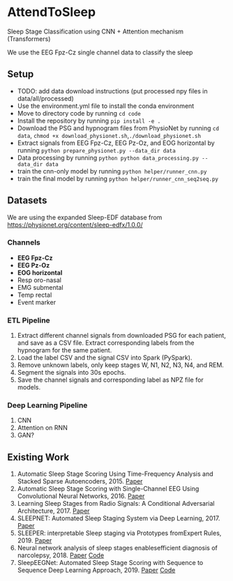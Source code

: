 # AttendToSleep
Sleep Stage Classification using CNN + Attention mechanism (Transformers)



We use the EEG Fpz-Cz single channel data to classify the sleep



## Setup

- TODO: add data download instructions (put processed npy files in data/all/processed)
- Use the environment.yml file to install the conda environment
- Move to directory code by running ```cd code```
- Install the repository by running ```pip install -e .```
- Download the PSG and hypnogram files from PhysioNet by running ```cd data```, ```chmod +x download_physionet.sh```,```./download_physionet.sh```
- Extract signals from EEG Fpz-Cz, EEG Pz-Oz, and EOG horizontal by running ```python prepare_physionet.py --data_dir data```
- Data processing by running ```python python data_processing.py --data_dir data```
- train the cnn-only model by running ```python helper/runner_cnn.py```
- train the final model by running ```python helper/runner_cnn_seq2seq.py```

## Datasets

We are using the expanded Sleep-EDF database from https://physionet.org/content/sleep-edfx/1.0.0/

### Channels
- **EEG Fpz-Cz**
- **EEG Pz-Oz**
- **EOG horizontal**
- Resp oro-nasal
- EMG submental
- Temp rectal
- Event marker

### ETL Pipeline
1. Extract different channel signals from downloaded PSG for each patient, and save as a CSV file. Extract corresponding labels from the hypnogram for the same patient.
2. Load the label CSV and the signal CSV into Spark (PySpark). 
3. Remove unknown labels, only keep stages W, N1, N2, N3, N4, and REM.
4. Segment the signals into 30s epochs.
5. Save the channel signals and corresponding label as NPZ file for models.

### Deep Learning Pipeline
1. CNN
2. Attention on RNN
3. GAN?

## Existing Work

1. Automatic Sleep Stage Scoring Using Time-Frequency Analysis and Stacked Sparse Autoencoders, 2015. [Paper](https://www.ncbi.nlm.nih.gov/pubmed/26464268) 
2. Automatic Sleep Stage Scoring with Single-Channel EEG Using Convolutional Neural Networks, 2016. [Paper](https://arxiv.org/pdf/1610.01683.pdf)
3. Learning Sleep Stages from Radio Signals: A Conditional Adversarial Architecture, 2017. [Paper](http://proceedings.mlr.press/v70/zhao17d/zhao17d.pdf)
4. SLEEPNET: Automated Sleep Staging System via Deep Learning, 2017. [Paper](https://arxiv.org/pdf/1707.08262.pdf)
5. SLEEPER: interpretable Sleep staging via Prototypes fromExpert Rules, 2019. [Paper](https://arxiv.org/pdf/1910.06100.pdf)
6. Neural network analysis of sleep stages enablesefficient diagnosis of narcolepsy, 2018. [Paper](https://www.nature.com/articles/s41467-018-07229-3.pdf) [Code](https://github.com/Stanford-STAGES/stanford-stages)
7. SleepEEGNet: Automated Sleep Stage Scoring with Sequence to Sequence Deep Learning Approach, 2019. [Paper](https://arxiv.org/pdf/1903.02108.pdf) [Code](https://github.com/SajadMo/SleepEEGNet)

